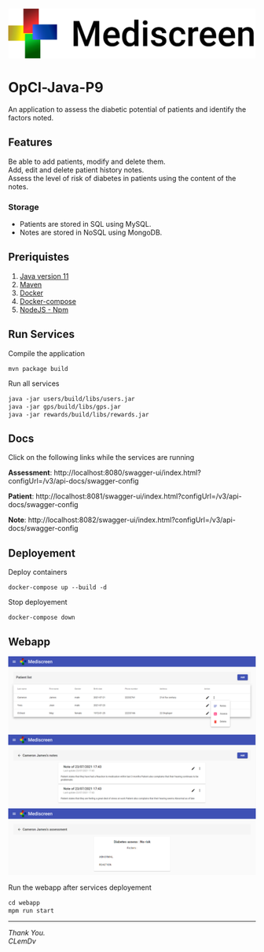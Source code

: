 <p align="center">
  <img src="https://github.com/ClementDv/OpCl-JAVA-P9/blob/master/.readme/Logo_Black.png?raw=true" alt="Logo"/>
</p>

# OpCl-Java-P9

An application to assess the diabetic potential of patients and identify the factors noted.


## Features

Be able to add patients, modify and delete them.<br />
Add, edit and delete patient history notes.<br />
Assess the level of risk of diabetes in patients using the content of the notes.<br />

### Storage

* Patients are stored in SQL using MySQL.
* Notes are stored in NoSQL using MongoDB.

## Preriquistes

1. [Java version 11](https://adoptopenjdk.net/?variant=openjdk15&jvmVariant=hotspot)
2. [Maven](https://maven.apache.org/download.cgi)
3. [Docker](https://docs.docker.com/get-docker/)
4. [Docker-compose](https://docs.docker.com/compose/install/)
5. [NodeJS - Npm](https://nodejs.org/en/download/)

## Run Services

Compile the application
```
mvn package build
```

Run all services
```
java -jar users/build/libs/users.jar
java -jar gps/build/libs/gps.jar
java -jar rewards/build/libs/rewards.jar
```

## Docs

Click on the following links while the services are running

**Assessment**: http://localhost:8080/swagger-ui/index.html?configUrl=/v3/api-docs/swagger-config

**Patient**: http://localhost:8081/swagger-ui/index.html?configUrl=/v3/api-docs/swagger-config

**Note**: http://localhost:8082/swagger-ui/index.html?configUrl=/v3/api-docs/swagger-config

## Deployement

Deploy containers
```
docker-compose up --build -d
```

Stop deployement
```
docker-compose down
```

## Webapp

<p align="center">
  <img src="https://github.com/ClementDv/OpCl-JAVA-P9/blob/master/.readme/webapp_patient.PNG?raw=true" alt="webapp"/>
  <img src="https://github.com/ClementDv/OpCl-JAVA-P9/blob/master/.readme/webapp_notes.PNG?raw=true" alt="webapp"/>
  <img src="https://github.com/ClementDv/OpCl-JAVA-P9/blob/master/.readme/webapp_assess.PNG?raw=true" alt="webapp"/>
</p>

Run the webapp after services deployement

```
cd webapp
mpm run start
```

---------------------------------------
*Thank You.  
CLemDv*
